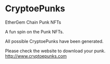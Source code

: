 # CryptoePunks
EtherGem Chain Punk NFTs

A fun spin on the Punk NFTs.

All possible CryptoePunks have been generated. 

Please check the website to download your punk.
http://www.cryptoepunks.com
